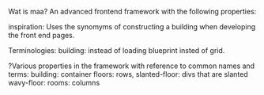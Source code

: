 Wat is maa?
    An advanced frontend framework with the following properties:

inspiration:
    Uses the synomyms of constructing a building when developing the front end pages.
    
Terminologies:
    building: instead of loading
    blueprint insted of grid.
    
?Various properties in the framework with reference to common names and terms:
    building: container
    floors: rows, 
    slanted-floor: divs that are slanted
    wavy-floor: 
    rooms: columns
    